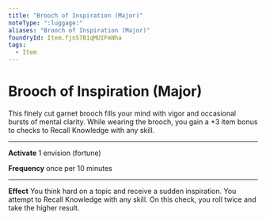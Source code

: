 ```yaml
---
title: "Brooch of Inspiration (Major)"
noteType: ":luggage:"
aliases: "Brooch of Inspiration (Major)"
foundryId: Item.fjn57B1qMUIFmNha
tags:
  - Item
---
```


# Brooch of Inspiration (Major)

This finely cut garnet brooch fills your mind with vigor and occasional bursts of mental clarity. While wearing the brooch, you gain a +3 item bonus to checks to Recall Knowledge with any skill.

* * *

**Activate** 1 envision (fortune)

**Frequency** once per 10 minutes

* * *

**Effect** You think hard on a topic and receive a sudden inspiration. You attempt to Recall Knowledge with any skill. On this check, you roll twice and take the higher result.
